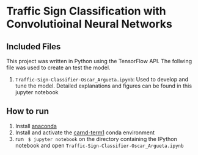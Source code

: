 # Traffic Sign Classification with Convolutioinal Neural Networks

## Included Files
This project was written in Python using the TensorFlow API. The follwing file was used to create an test the model.

1. `Traffic-Sign-Classifier-Oscar_Argueta.ipynb`:  Used to develop and tune the model. Detailed explanations and figures can be found in this jupyter notebook

## How to run

1. Install [anaconda](https://www.continuum.io/downloads)
2. Install and activate the [carnd-term1](https://github.com/udacity/CarND-Term1-Starter-Kit) conda environment
3. run ` $ jupyter notebook` on the directory containing the IPython notebook and open `Traffic-Sign-Classifier-Oscar_Argueta.ipynb`
